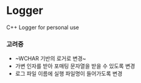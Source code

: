 # Logger
C++ Logger for personal use

### 고려중
* ~WCHAR 기반의 로거로 변경~
* 가변 인자를 받아 포매팅 문자열을 받을 수 있도록 변경
* 로그 파일 이름에 실행 파일명이 들어가도록 변경
